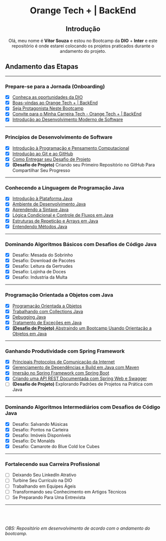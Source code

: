 # <p align="center">Orange Tech + | BackEnd</p>

<div align="center">

## Introdução
Olá, meu nome é **Vítor Souza** e estou no Bootcamp da  **DIO** + **Inter** e este repositório é onde estarei colocando os projetos praticados durante o  andamento do projeto.

</div>

## Andamento das Etapas


---
### Prepare-se para a Jornada (Onboarding)
- [x] [Conheça as oportunidades da DIO](https://www.dio.me/certificate/ADD6C169/share)
- [x] [Boas-vindas ao Orange Tech + | BackEnd](https://www.dio.me/certificate/38A33C82/share)
- [x] [Seja Protagonista Neste Bootcamp](https://www.dio.me/certificate/DAD7C2A1/share)
- [x] [Convite para o Minha Carreira Tech - Orange Tech + | BackEnd](https://www.dio.me/certificate/20676594/share)
- [x] [Introdução ao Desenvolvimento Moderno de Software](https://www.dio.me/certificate/2988B12A/share)
---
### Princípios de Desenvolvimento de Software
- [x] [Introdução à Programação e Pensamento Computacional](https://www.dio.me/certificate/B49AFA4F/share)
- [x] [Introdução ao Git e ao GitHub](https://www.dio.me/certificate/09869892/share)
- [x] [Como Entregar seu Desafio de Projeto](https://www.dio.me/certificate/687DF62B/share)
- [x] <strong>(Desafio de Projeto)</strong> Criando seu Primeiro Repositório no GitHub Para Compartilhar Seu Progresso
---
### Conhecendo a Linguagem de Programação Java
- [x] [Introdução à Plataforma Java](https://www.dio.me/certificate/BE6458E5/share)
- [x] [Ambiente de Desenvolvimento Java](https://www.dio.me/certificate/E6855746/share)
- [x] [Aprendendo a Sintaxe Java](https://www.dio.me/certificate/A35248A8/share)
- [x] [Lógica Condicional e Controle de Fluxos em Java](https://www.dio.me/certificate/4832A5F2/share)
- [x] [Estruturas de Repetição e Arrays em Java](https://www.dio.me/certificate/FC103171/share)
- [x] [Entendendo Métodos Java](https://www.dio.me/certificate/78B9D5BF/share)
---
### Dominando Algoritmos Básicos com Desafios de Código Java
- [x] Desafio: Mesada do Sobrinho
- [x] Desafio: Download de Pacotes
- [x] Desafio: Leitura da Gertrudes
- [x] Desafio: Lojinha de Doces
- [x] Desafio: Industria da Multa
---
### Programação Orientada a Objetos com Java
- [x] [Programação Orientada a Objetos](https://www.dio.me/certificate/B8C83713/share)
- [x] [Trabalhando com Collections Java](https://www.dio.me/certificate/24916B32/share)
- [x] [Debugging Java](https://www.dio.me/certificate/5911311F/share)
- [x] [Tratamento de Exceções em Java](https://www.dio.me/certificate/D18EB80A/share)
- [x] [<strong>(Desafio de Projeto)</strong> Abstraindo um Bootcamp Usando Orientação a Objetos em Java](https://github.com/vtrsz/dio-desafio-poo)
---
### Ganhando Produtividade com Spring Framework
- [x] [Principais Protocolos de Comunicação da Internet](https://www.dio.me/certificate/ED2DE81E/share)
- [x] [Gerenciamento de Dependências e Build em Java com Maven](https://www.dio.me/certificate/1B61739C/share)
- [x] [Imersão no Spring Framework com Spring Boot](https://www.dio.me/certificate/BE86A6CB/share)
- [x] [Criando uma API REST Documentada com Spring Web e Swagger](https://www.dio.me/certificate/AFEB706C/share)
- [ ] <strong>(Desafio de Projeto)</strong> Explorando Padrões de Projetos na Prática com Java
---
### Dominando Algoritmos Intermediários com Desafios de Código Java
- [x] Desafio: Salvando Músicas
- [x] Desafio: Pontos na Carteira
- [x] Desafio: Imóveis Disponíveis
- [x] Desafio: Dc Monalds
- [x] Desafio: Camarote do Blue Cold Ice Cubes
---
### Fortalecendo sua Carreira Profissional
- [ ] Deixando Seu LinkedIn Atrativo
- [ ] Turbine Seu Currículo na DIO
- [ ] Trabalhando em Equipes Ágeis
- [ ] Transformando seu Conhecimento em Artigos Técnicos
- [ ] Se Preparando Para Uma Entrevista
---


<br></br>
###### OBS: Repositório em desenvolvimento de acordo com o andamento do bootcamp.